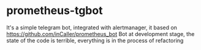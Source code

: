 # prometheus-tgbot
It's a simple telegram bot, integrated with alertmanager, it based on https://github.com/inCaller/prometheus_bot
Bot at development stage, the state of the code is terrible, everything is in the process of refactoring 
